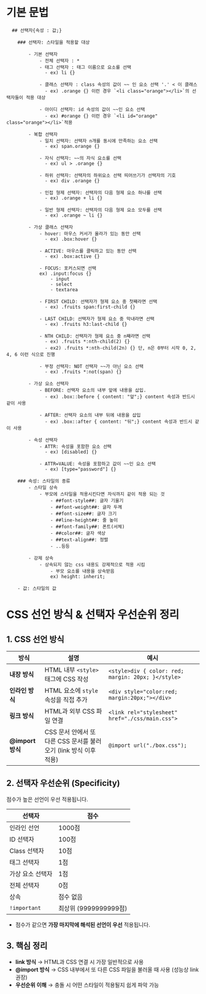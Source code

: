 # 기본 문법
```
  ## 선택자{속성 : 값;}
  
    ### 선택자: 스타일을 적용할 대상
      
        - 기본 선택자
            - 전체 선택자 : *
            - 태그 선택자 : 태그 이름으로 요소를 선택
              - ex) li {}
                
            - 클래스 선택자 : class 속성의 값이 ~~ 인 요소 선택 '.' < 이 클래스
              - ex) .orange {} 이런 경우 `<li class="orange"></li>`의 선택자들이 적용 대상
                
            - 아이디 선택자: id 속성의 값이 ~~인 요소 선택
              - ex) #orange {} 이런 경우 `<li id="orange" class="orange"></li>`적용
                
        - 복합 선택자
            - 일치 선택자: 선택자 n개를 동시에 만족하는 요소 선택
              - ex) span.orange {}
                
            - 자식 선택자: ~~의 자식 요소를 선택
              - ex) ul > .orange {}
                
            - 하위 선택자: 선택자의 하위요소 선택 띄어쓰기가 선택자의 기호
              - ex) div .orange {}
              
            - 인접 형제 선택자: 선택자의 다음 형제 요소 하나를 선택
              - ex) .orange + li {}
              
            - 일반 형제 선택자: 선택자의 다음 형제 요소 모두를 선택
              - ex) .orange ~ li {}
                
        - 가상 클래스 선택자
            - hover: 마우스 커서가 올라가 있는 동안 선택
              - ex) .box:hover {}
                
            - ACTIVE: 마우스를 클릭하고 있는 동안 선택
              - ex) .box:active {}
                
            - FOCUS: 포커스되면 선택
            ex) .input:focus {}
                - input
                - select
                - textarea
                  
            - FIRST CHILD: 선택자가 형제 요소 중 첫째라면 선택
              - ex) .fruits span:first-child {}
                
            - LAST CHILD: 선택자가 형제 요소 중 막내라면 선택
              - ex) .fruits h3:last-child {}
                
            - NTH CHILD: 선택자가 형제 요소 중 n째라면 선택
              - ex) .fruits *:nth-child(2) {}
              - ex2) .fruits *:nth-child(2n) {} 단, n은 0부터 시작 0, 2, 4, 6 이런 식으로 진행
                
            - 부정 선택자: NOT 선택자 ~~가 아닌 요소 선택
              - ex) .fruits *:not(span) {}
                
        - 가상 요소 선택자
            - BEFORE: 선택자 요소의 내부 앞에 내용을 삽입.
              - ex) .box::before { content: "앞";} content 속성과 반드시 같이 사용
              
            - AFTER: 선택자 요소의 내부 뒤에 내용을 삽입
              - ex) .box::after { content: "뒤";} content 속성과 반드시 같이 사용
              
        - 속성 선택자
            - ATTR: 속성을 포함한 요소 선택
              - ex) [disabled] {}
              
            - ATTR=VALUE: 속성을 포함하고 값이 ~~인 요소 선택
              - ex) [type="password"] {}
              
    ### 속성: 스타일의 종류
        - 스타일 상속
            - 부모에 스타일을 적용시킨다면 자식까지 같이 적용 되는 것
                - ##font-style##: 글자 기울기
                - ##font-weight##: 글자 두께
                - ##font-size##: 글자 크기
                - ##line-height##: 줄 높이
                - ##font-family##: 폰트(서체)
                - ##color##: 글자 색상
                - ##text-align##: 정렬
                - ..등등
                
        - 강제 상속
            - 상속되지 않는 css 내용도 강제적으로 적용 시킴
                - 부모 요소를 내용을 상속받음
                ex) height: inherit;
                
    - 값: 스타일의 값
 ```

# CSS 선언 방식 & 선택자 우선순위 정리

## 1. CSS 선언 방식

| 방식 | 설명 | 예시 |
|-------|-------|-------|
| **내장 방식** | HTML 내부 `<style>` 태그에 CSS 작성 | `<style>div { color: red; margin: 20px; }</style>` |
| **인라인 방식** | HTML 요소에 `style` 속성을 직접 추가 | `<div style="color:red; margin:20px;"></div>` |
| **링크 방식** | HTML과 외부 CSS 파일 연결 | `<link rel="stylesheet" href="./css/main.css">` |
| **@import 방식** | CSS 문서 안에서 또 다른 CSS 문서를 불러오기 (link 방식 이후 적용) | `@import url("./box.css");` |


## 2. 선택자 우선순위 (Specificity)

점수가 높은 선언이 우선 적용됩니다.

| 선택자 | 점수 |
|---------|-------|
| 인라인 선언 | 1000점 |
| ID 선택자 | 100점 |
| Class 선택자 | 10점 |
| 태그 선택자 | 1점 |
| 가상 요소 선택자 | 1점 |
| 전체 선택자 | 0점 |
| 상속 | 점수 없음 |
| `!important` | 최상위 (9999999999점) |

- 점수가 같으면 **가장 마지막에 해석된 선언이 우선** 적용됩니다.


## 3. 핵심 정리

- **link 방식** → HTML과 CSS 연결 시 가장 일반적으로 사용  
- **@import 방식** → CSS 내부에서 또 다른 CSS 파일을 불러올 때 사용 (성능상 link 권장)  
- **우선순위 이해** → 충돌 시 어떤 스타일이 적용될지 쉽게 파악 가능  

